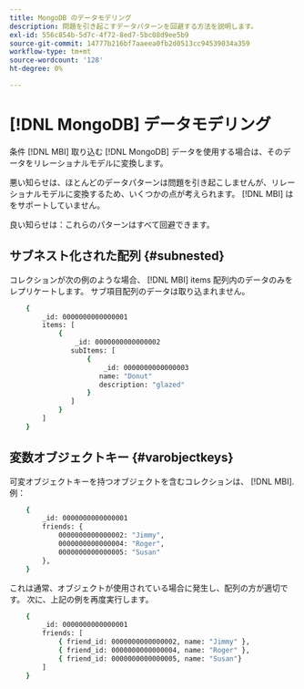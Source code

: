 ```yaml
---
title: MongoDB のデータモデリング
description: 問題を引き起こすデータパターンを回避する方法を説明します。
exl-id: 556c854b-5d7c-4f72-8ed7-5bc08d9ee5b9
source-git-commit: 14777b216bf7aaeea0fb2d0513cc94539034a359
workflow-type: tm+mt
source-wordcount: '128'
ht-degree: 0%

---
```


# [!DNL MongoDB] データモデリング

条件 [!DNL MBI] 取り込む [!DNL MongoDB] データを使用する場合は、そのデータをリレーショナルモデルに変換します。

悪い知らせは、ほとんどのデータパターンは問題を引き起こしませんが、リレーショナルモデルに変換するため、いくつかの点が考えられます。 [!DNL MBI] はをサポートしていません。

良い知らせは：これらのパターンはすべて回避できます。

## サブネスト化された配列 {#subnested}

コレクションが次の例のような場合、 [!DNL MBI] items 配列内のデータのみをレプリケートします。 サブ項目配列のデータは取り込まれません。

```bash
    {
        _id: 0000000000000001
        items: [
            {
                _id: 0000000000000002
               subItems: [
                   {
                       _id: 0000000000000003
                      name: "Donut"
                      description: "glazed"
                   }
               ]
            }
        ]
    }
```

## 変数オブジェクトキー {#varobjectkeys}

可変オブジェクトキーを持つオブジェクトを含むコレクションは、 [!DNL MBI]. 例：

```bash
    {
        _id: 0000000000000001
        friends: {
            0000000000000002: "Jimmy",
            0000000000000004: "Roger",
            0000000000000005: "Susan"
        },
    }
```

これは通常、オブジェクトが使用されている場合に発生し、配列の方が適切です。 次に、上記の例を再度実行します。

```bash
    {
        _id: 0000000000000001
        friends: [
            { friend_id: 0000000000000002, name: "Jimmy" },
            { friend_id: 0000000000000004, name: "Roger" },
            { friend_id: 0000000000000005, name: "Susan"}
        ]
    }
```
